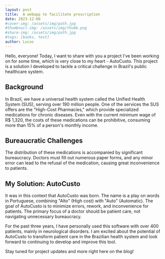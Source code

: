 ```yaml
---
layout: post
title:  A webapp to facilitate prescription 
date: 2023-12-08
#cover-img: /assets/img/path.jpg
#thumbnail-img: /assets/img/thumb.png
#share-img: /assets/img/path.jpg
#tags: [books, test]
author: Lucas
---
```



Hello, everyone! Today, I want to share with you a project I've been working on for some time, which is very close to my heart - AutoCusto. This project is a solution I developed to tackle a critical challenge in Brazil's public healthcare system.

## Background

In Brazil, we have a universal health system called the Unified Health System (SUS), serving over 190 million people. One of the services the SUS offers are the "High-Cost Pharmacies," which provide specialized medications for chronic diseases. Even with the current minimum wage of R$ 1,320, the costs of these medications can be prohibitive, consuming more than 15% of a person's monthly income.

## Bureaucratic Challenges

The distribution of these medications is accompanied by significant bureaucracy. Doctors must fill out numerous paper forms, and any minor error can lead to the refusal of the medication, causing great inconvenience to patients.

## My Solution: AutoCusto

It was in this context that AutoCusto was born. The name is a play on words in Portuguese, combining "Alto" (High cost) with "Auto" (Automatic). The goal of AutoCusto is to minimize errors, rework, and inconvenience for patients. The primary focus of a doctor should be patient care, not navigating unnecessary bureaucracy.

For the past three years, I have personally used this software with over 400 patients, mainly in neurological disorders. I am excited about the potential of AutoCusto to transform patient care in the Brazilian health system and look forward to continuing to develop and improve this tool.

Stay tuned for project updates and more right here on the blog!
